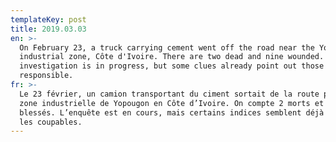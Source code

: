 ```yaml
---
templateKey: post
title: 2019.03.03
en: >-
  On February 23, a truck carrying cement went off the road near the Yopougon
  industrial zone, Côte d'Ivoire. There are two dead and nine wounded. The
  investigation is in progress, but some clues already point out those
  responsible.
fr: >-
  Le 23 février, un camion transportant du ciment sortait de la route près de la
  zone industrielle de Yopougon en Côte d’Ivoire. On compte 2 morts et 9
  blessés. L’enquête est en cours, mais certains indices semblent déjà désigner
  les coupables.
---
```


